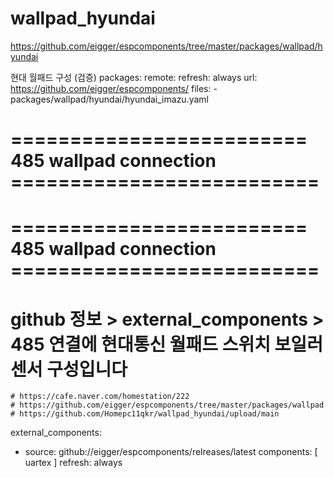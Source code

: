 # wallpad_hyundai
https://github.com/eigger/espcomponents/tree/master/packages/wallpad/hyundai


현대 월패드 구성 (검증)
packages:
  remote:
    refresh: always
    url: https://github.com/eigger/espcomponents/
    files:
      - packages/wallpad/hyundai/hyundai_imazu.yaml
# ========================= 485 wallpad connection ========================== 
# ========================= 485 wallpad connection ========================== 
#  github 정보 > external_components > 485 연결에 현대통신 월패드 스위치 보일러 센서 구성입니다
    # https://cafe.naver.com/homestation/222
    # https://github.com/eigger/espcomponents/tree/master/packages/wallpad
    # https://github.com/Homepc11qkr/wallpad_hyundai/upload/main

external_components:
  - source: github://eigger/espcomponents/relreases/latest
    components: [ uartex ]
    refresh: always  


